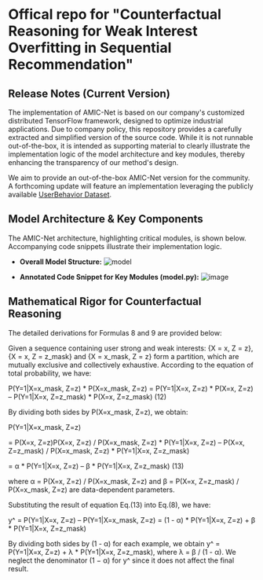 # Offical repo for "Counterfactual Reasoning for Weak Interest Overfitting in Sequential Recommendation"

## Release Notes (Current Version)
The implementation of AMIC-Net is based on our company's customized distributed TensorFlow framework, designed to optimize industrial applications. Due to company policy, this repository provides a carefully extracted and simplified version of the source code. While it is not runnable out-of-the-box, it is intended as supporting material to clearly illustrate the implementation logic of the model architecture and key modules, thereby enhancing the transparency of our method's design.

We aim to provide an out-of-the-box AMIC-Net version for the community. A forthcoming update will feature an implementation leveraging the publicly available [UserBehavior Dataset](https://tianchi.aliyun.com/dataset/649).  

## Model Architecture & Key Components
The AMIC-Net architecture, highlighting critical modules, is shown below. Accompanying code snippets illustrate their implementation logic.

*   **Overall Model Structure:**
![model](https://github.com/user-attachments/assets/ee9a961e-f3bd-4a51-8cd3-83d72abcf13a)

*   **Annotated Code Snippet for Key Modules (model.py):**
![image](https://github.com/user-attachments/assets/275d21ce-ef2a-4428-87ad-71f23c66bf10)

## Mathematical Rigor for Counterfactual Reasoning

The detailed derivations for Formulas 8 and 9 are provided below:

Given a sequence containing user strong and weak interests: {X = x, Z = z}, {X = x, Z = z_mask} and {X = x_mask, Z = z} form a partition, which are mutually exclusive and collectively exhaustive. According to the equation of total probability, we have:

P(Y=1|X=x_mask, Z=z) * P(X=x_mask, Z=z) = P(Y=1|X=x, Z=z) * P(X=x, Z=z) – P(Y=1|X=x, Z=z_mask) * P(X=x, Z=z_mask)     (12)

By dividing both sides by P(X=x_mask, Z=z), we obtain:

P(Y=1|X=x_mask, Z=z)

= P(X=x, Z=z)P(X=x, Z=z) / P(X=x_mask, Z=z) * P(Y=1|X=x, Z=z) – P(X=x, Z=z_mask) / P(X=x_mask, Z=z) * P(Y=1|X=x, Z=z_mask)

= α * P(Y=1|X=x, Z=z) – β * P(Y=1|X=x, Z=z_mask)    (13)

where α = P(X=x, Z=z) / P(X=x_mask, Z=z) and β = P(X=x, Z=z_mask) / P(X=x_mask, Z=z) are data-dependent parameters.

Substituting the result of equation Eq.(13) into Eq.(8), we have:

y^ = P(Y=1|X=x, Z=z) – P(Y=1|X=x_mask, Z=z) = (1 - α) * P(Y=1|X=x, Z=z) + β * P(Y=1|X=x, Z=z_mask)

By dividing both sides by (1 - α) for each example, we obtain y^ = P(Y=1|X=x, Z=z) + λ * P(Y=1|X=x, Z=z_mask), where λ = β / (1 - α). We neglect the denominator (1 − α) for y^ since it does not affect the final result.
